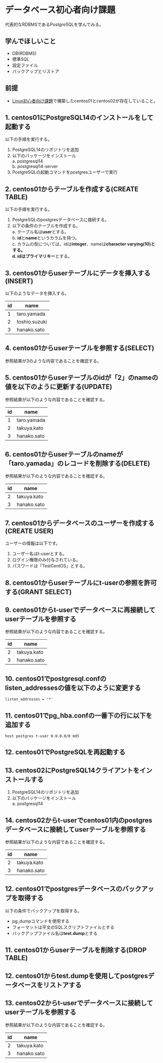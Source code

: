 # データベース初心者向け課題
代表的なRDBMSであるPostgreSQLを学んでみる。

## 学んでほしいこと
 - DB(RDBMS)
 - 標準SQL
 - 設定ファイル
 - バックアップとリストア

## 前提
 - [Linux初心者向け課題](linux.md)で構築したcentos01とcentos02が存在していること。

## 1. **centos01**にPostgreSQL14のインストールをして起動する
以下の手順を実行する。
1. PostgreSQL14のリポジトリを追加
2. 以下のパッケージをインストール  
  a. postgresql14  
  b. postgresql14-server
3. PostgreSQLの起動コマンドをpostgresユーザーで実行

## 2. **centos01**からテーブルを作成する(CREATE TABLE)
以下の手順を実行する。
1. PostgreSQLのpostgresデータベースに接続する。
2. 以下の条件のテーブルを作成する。  
  a. テーブル名は**user**とする。  
  b. **id**と**name**というカラムを持つ。  
  c. カラムの型については、idは**integer**、nameは**character varying(10)**とする。  
  d. idは**プライマリキー**とする。

## 3. **centos01**からuserテーブルにデータを挿入する(INSERT)
以下のようなデータを挿入する。

id | name
--- | ---
1 | taro.yamada
2 | toshio.suzuki
3 | hanako.sato

## 4. **centos01**からuserテーブルを参照する(SELECT)
参照結果が3のような内容であることを確認する。

## 5. **centos01**からuserテーブルのidが「**2**」のnameの値を以下のように更新する(UPDATE)
参照結果が以下のような内容であることを確認する。

id | name
--- | ---
1 | taro.yamada
2 | takuya.kato
3 | hanako.sato

## 6. **centos01**からuserテーブルのnameが「**taro.yamada**」のレコードを削除する(DELETE)
参照結果が以下のような内容であることを確認する。

id | name
--- | ---
2 | takuya.kato
3 | hanako.sato

## 7. **centos01**からデータベースのユーザーを作成する(CREATE USER)
ユーザーの情報は以下です。
1. ユーザー名はt-userとする。
2. ログイン権限のみ付与されている。
3. パスワードは「TestCentOS」とする。

## 8. **centos01**からuserテーブルにt-userの参照を許可する(GRANT SELECT)

## 9. **centos01**からt-userでデータベースに再接続してuserテーブルを参照する
参照結果が以下のような内容であることを確認する。

id | name
--- | ---
2 | takuya.kato
3 | hanako.sato

## 10. **centos01**でpostgresql.confの**listen_addresses**の値を以下のように変更する

```
listen_addresses = '*'
```
## 11. **centos01**でpg_hba.confの一番下の行に以下を追加する

```
host postgres t-user 0.0.0.0/0 md5
```
## 12. **centos01**でPostgreSQLを再起動する

## 13. **centos02**にPostgreSQL14クライアントをインストールする
1. PostgreSQL14のリポジトリを追加
2. 以下のパッケージをインストール  
  a. postgresql14 

## 14. **centos02**からt-userでcentos01内のpostgresデータベースに接続してuserテーブルを参照する
参照結果が以下のような内容であることを確認する。

id | name
--- | ---
2 | takuya.kato
3 | hanako.sato

## 12. **centos01**でpostgresデータベースのバックアップを取得する
以下の条件でバックアップを取得する。
 - pg_dumpコマンドを使用する
 - フォーマットは平文のSQLスクリプトファイルとする
 - バックアップファイル名は**test.dump**とする

## 11. **centos01**からuserテーブルを削除する(DROP TABLE)

## 12. **centos01**からtest.dumpを使用してpostgresデータベースをリストアする

## 13. **centos02**からt-userでデータベースに接続してuserテーブルを参照する
参照結果が以下のような内容であることを確認する。

id | name
--- | ---
2 | takuya.kato
3 | hanako.sato
